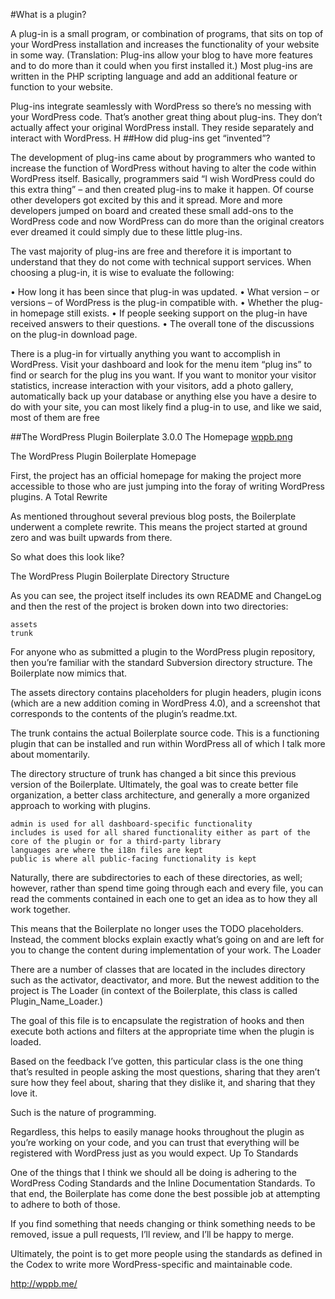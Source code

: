      

#What is a plugin?

A plug-in is a small program, or combination of programs, that sits on top of your WordPress installation and increases the functionality of your website in some way. (Translation: Plug-ins allow your blog to have more features and to do more than it could when you first installed it.) Most plug-ins are written in the PHP scripting language and add an additional feature or function to your website.

Plug-ins integrate seamlessly with WordPress so there’s no messing with your WordPress code. That’s another great thing about plug-ins. They don’t actually affect your original WordPress install. They reside separately and interact with WordPress.
H
##How did plug-ins get “invented”?

The development of plug-ins came about by programmers who wanted to increase the function of WordPress without having to alter the code within WordPress itself. Basically, programmers said “I wish WordPress could do this extra thing” – and then created plug-ins to make it happen. Of course other developers got excited by this and it spread. More and more developers jumped on board and created these small add-ons to the WordPress code and now WordPress can do more than the original creators ever dreamed it could simply due to these little plug-ins.

The vast majority of plug-ins are free and therefore it is important to understand that they do not come with technical support services. When choosing a plug-in, it is wise to evaluate the following:

• How long it has been since that plug-in was updated.
• What version – or versions – of WordPress is the plug-in compatible with.
• Whether the plug-in homepage still exists.
• If people seeking support on the plug-in have received answers to their questions.
• The overall tone of the discussions on the plug-in download page.

There is a plug-in for virtually anything you want to accomplish in WordPress. Visit your dashboard and look for the menu item “plug ins” to find or search for the plug ins you want.  If you want to monitor your visitor statistics, increase interaction with your visitors, add a photo gallery, automatically back up your database or anything else you have a desire to do with your site, you can most likely find a plug-in to use, and like we said, most of them are free

##The WordPress Plugin Boilerplate 3.0.0
The Homepage
[wppb.png](wordpress/assets/wppb.png)

The WordPress Plugin Boilerplate Homepage

First, the project has an official homepage for making the project more accessible to those who are just jumping into the foray of writing WordPress plugins.
A Total Rewrite

As mentioned throughout several previous blog posts, the Boilerplate underwent a complete rewrite. This means the project started at ground zero and was built upwards from there.

So what does this look like?

The WordPress Plugin Boilerplate Directory Structure

As you can see, the project itself includes its own README and ChangeLog and then the rest of the project is broken down into two directories:

    assets
    trunk

For anyone who as submitted a plugin to the WordPress plugin repository, then you’re familiar with the standard Subversion directory structure. The Boilerplate now mimics that.

The assets directory contains placeholders for plugin headers, plugin icons (which are a new addition coming in WordPress 4.0), and a screenshot that corresponds to the contents of the plugin’s readme.txt.

The trunk contains the actual Boilerplate source code. This is a functioning plugin that can be installed and run within WordPress all of which I talk more about momentarily.

The directory structure of trunk has changed a bit since this previous version of the Boilerplate. Ultimately, the goal was to create better file organization, a better class architecture, and generally a more organized approach to working with plugins.

    admin is used for all dashboard-specific functionality
    includes is used for all shared functionality either as part of the core of the plugin or for a third-party library
    languages are where the i18n files are kept
    public is where all public-facing functionality is kept

Naturally, there are subdirectories to each of these directories, as well; however, rather than spend time going through each and every file, you can read the comments contained in each one to get an idea as to how they all work together.

This means that the Boilerplate no longer uses the TODO placeholders. Instead, the comment blocks explain exactly what’s going on and are left for you to change the content during implementation of your work.
The Loader

There are a number of classes that are located in the includes directory such as the activator, deactivator, and more. But the newest addition to the project is The Loader (in context of the Boilerplate, this class is called Plugin_Name_Loader.)

The goal of this file is to encapsulate the registration of hooks and then execute both actions and filters at the appropriate time when the plugin is loaded.

Based on the feedback I’ve gotten, this particular class is the one thing that’s resulted in people asking the most questions, sharing that they aren’t sure how they feel about, sharing that they dislike it, and sharing that they love it.

Such is the nature of programming.

Regardless, this helps to easily manage hooks throughout the plugin as you’re working on your code, and you can trust that everything will be registered with WordPress just as you would expect.
Up To Standards

One of the things that I think we should all be doing is adhering to the WordPress Coding Standards and the Inline Documentation Standards. To that end, the Boilerplate has come done the best possible job at attempting to adhere to both of those.

If you find something that needs changing or think something needs to be removed, issue a pull requests, I’ll review, and I’ll be happy to merge.

Ultimately, the point is to get more people using the standards as defined in the Codex to write more WordPress-specific and maintainable code.

 

 

http://wppb.me/
